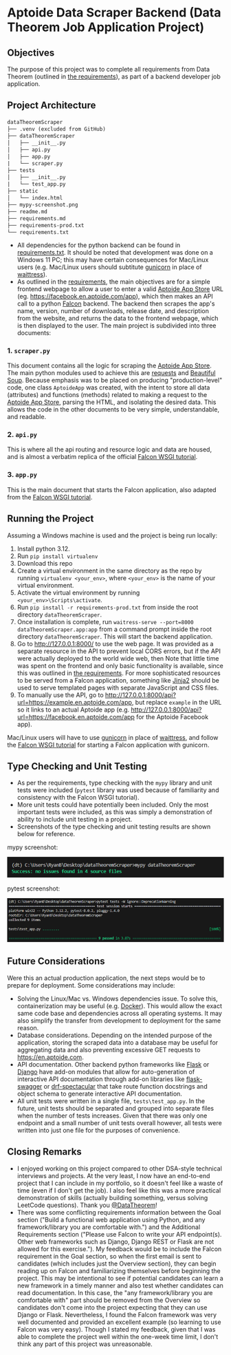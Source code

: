 # Aptoide Data Scraper Backend (Data Theorem Job Application Project)

## Objectives

The purpose of this project was to complete all requirements from Data Theorem (outlined in [the requirements](requirements.md)), as part of a backend developer job application.

## Project Architecture

```
dataTheoremScraper
├── .venv (excluded from GitHub)
├── dataTheoremScraper
│   ├── __init__.py
│   ├── api.py
│   ├── app.py
|   └── scraper.py
├── tests
│   ├── __init__.py
|   └── test_app.py
├── static
│   └── index.html
├── mypy-screenshot.png
├── readme.md
├── requirements.md
├── requirements-prod.txt
└── requirements.txt
```

-  All dependencies for the python backend can be found in [requirements.txt](requirements.txt). It should be noted that development was done on a Windows 11 PC; this may have certain consequences for Mac/Linux users (e.g. Mac/Linux users should subtitute [gunicorn](https://docs.gunicorn.org/en/stable/) in place of [waittress](https://docs.pylonsproject.org/projects/waitress/en/stable/)).
-  As outlined in the [requirements](requirements.md), the main objectives are for a simple frontend webpage to allow a user to enter a valid [Aptoide App Store](https://en.aptoide.com/) URL (eg. https://facebook.en.aptoide.com/app), which then makes an API call to a python [Falcon](https://falcon.readthedocs.io/) backend. The backend then scrapes the app's name, version, number of downloads, release date, and description from the website, and returns the data to the frontend webpage, which is then displayed to the user. The main project is subdivided into three documents:

### 1. `scraper.py`

This document contains all the logic for scraping the [Aptoide App Store](https://en.aptoide.com/). The main python modules used to achieve this are [requests](https://requests.readthedocs.io/en/latest/) and [Beautiful Soup](https://beautiful-soup-4.readthedocs.io/en/latest/). Because emphasis was to be placed on producing "production-level" code, one class `AptoideApp` was created, with the intent to store all data (attributes) and functions (methods) related to making a request to the [Aptoide App Store](https://en.aptoide.com/), parsing the HTML, and isolating the desired data. This allows the code in the other documents to be very simple, understandable, and readable.

### 2. `api.py`

This is where all the api routing and resource logic and data are housed, and is almost a verbatim replica of the official [Falcon WSGI tutorial](https://falcon.readthedocs.io/en/3.1.3/user/tutorial.html).

### 3. `app.py`

This is the main document that starts the Falcon application, also adapted from the [Falcon WSGI tutorial](https://falcon.readthedocs.io/en/3.1.3/user/tutorial.html).

## Running the Project

Assuming a Windows machine is used and the project is being run locally:

1. Install python 3.12.
1. Run `pip install virtualenv`
1. Download this repo
1. Create a virtual environment in the same directory as the repo by running `virtualenv <your_env>`, where `<your_env>` is the name of your virtual environment.
1. Activate the virtual environment by running `<your_env>\Scripts\activate`.
1. Run `pip install -r requirements-prod.txt` from inside the root directory `dataTheoremScraper`.
1. Once installation is complete, run `waitress-serve --port=8000 dataTheoremScraper.app:app` from a command prompt inside the root directory `dataTheoremScraper`. This will start the backend application.
1. Go to http://127.0.0.1:8000/ to use the web page. It was provided as a separate resource in the API to prevent local CORS errors, but if the API were actually deployed to the world wide web, then Note that little time was spent on the frontend and only basic functionality is available, since this was outlined in [the requirements](requirements.md). For more sophisticated resources to be served from a Falcon application, something like [Jinja2](https://pypi.org/project/Jinja2/) should be used to serve templated pages with separate JavaScript and CSS files.
1. To manually use the API, go to http://127.0.0.1:8000/api?url=https://example.en.aptoide.com/app, but replace `example` in the URL so it links to an actual Aptoide app (e.g. http://127.0.0.1:8000/api?url=https://facebook.en.aptoide.com/app for the Aptoide Facebook app).

Mac/Linux users will have to use [gunicorn](https://docs.gunicorn.org/en/stable/) in place of [waittress](https://docs.pylonsproject.org/projects/waitress/en/stable/), and follow the [Falcon WSGI tutorial](https://falcon.readthedocs.io/en/3.1.3/user/tutorial.html) for starting a Falcon application with gunicorn.

## Type Checking and Unit Testing

-  As per the requirements, type checking with the `mypy` library and unit tests were included (`pytest` library was used because of familiarity and consistency with the Falcon WSGI tutorial).
-  More unit tests could have potentially been included. Only the most important tests were included, as this was simply a demonstration of ability to include unit testing in a project.
-  Screenshots of the type checking and unit testing results are shown below for reference.

mypy screenshot:

![mypy-screenshot.png](mypy-screenshot.png "mypy screenshot")

pytest screenshot:

![pytest-screenshot.png](pytest-screenshot.png "pytest screenshot")

## Future Considerations

Were this an actual production application, the next steps would be to prepare for deployment. Some considerations may include:

-  Solving the Linux/Mac vs. Windows dependencies issue. To solve this, containerization may be useful (e.g. [Docker](https://www.docker.com/)). This would allow the exact same code base and dependencies across all operating systems. It may also simplify the transfer from development to deployment for the same reason.
-  Database considerations. Depending on the intended purpose of the application, storing the scraped data into a database may be useful for aggregating data and also preventing excessive GET requests to https://en.aptoide.com.
-  API documentation. Other backend python frameworks like [Flask](https://flask.palletsprojects.com/en/3.0.x/) or [Django](https://www.djangoproject.com/) have add-on modules that allow for auto-generation of interactive API documentation through add-on libraries like [flask-swagger](https://pypi.org/project/flask-swagger/) or [drf-spectacular](https://drf-spectacular.readthedocs.io/en/latest/) that take route function docstrings and object schema to generate interactive API documentation.
-  All unit tests were written in a single file, `tests\test_app.py`. In the future, unit tests should be separated and grouped into separate files when the number of tests increases. Given that there was only one endpoint and a small number of unit tests overall however, all tests were written into just one file for the purposes of convenience.

## Closing Remarks

-  I enjoyed working on this project compared to other DSA-style technical interviews and projects. At the very least, I now have an end-to-end project that I can include in my portfolio, so it doesn't feel like a waste of time (even if I don't get the job). I also feel like this was a more practical demonstration of skills (actually building something, versus solving LeetCode questions). Thank you [@DataTheorem](https://www.linkedin.com/company/datatheorem/)!
-  There was some conflicting requirements information between the Goal section ("Build a functional web application using Python, and any framework/library you are comfortable with.") and the Additional Requirements section ("Please use Falcon to write your API endpoint(s). Other web frameworks such as Django, Django REST or Flask are not allowed for this exercise."). My feedback would be to include the Falcon requirement in the Goal section, so when the first email is sent to candidates (which includes just the Overview section), they can begin reading up on Falcon and familiarizing themselves before beginning the project. This may be intentional to see if potential candidates can learn a new framework in a timely manner and also test whether candidates can read documentation. In this case, the "any framework/library you are comfortable with" part should be removed from the Overview so candidates don't come into the project expecting that they can use Django or Flask. Nevertheless, I found the Falcon framework was very well documented and provided an excellent example (so learning to use Falcon was very easy). Though I stated my feedback, given that I was able to complete the project well within the one-week time limit, I don't think any part of this project was unreasonable.
